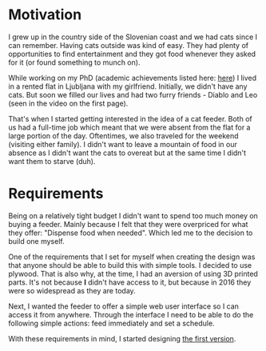 # Motivation

I grew up in the country side of the Slovenian coast and we had cats since I can remember. Having cats outside was kind of easy. They had plenty of opportunities to find entertainment and they got food whenever they asked for it (or found something to munch on).

While working on my PhD (academic achievements listed here: [here](https://scholar.google.si/citations?user=WhVMGjwAAAAJ&hl=en)) I lived in a rented flat in Ljubljana with my girlfriend. Initially, we didn't have any cats. But soon we filled our lives and had two furry friends - Diablo and Leo (seen in the video on the first page).

That's when I started getting interested in the idea of a cat feeder. Both of us had a full-time job which meant that we were absent from the flat for a large portion of the day. Oftentimes, we also traveled for the weekend (visiting either family). I didn't want to leave a mountain of food in our absence as I didn't want the cats to overeat but at the same time I didn't want them to starve (duh).

# Requirements

Being on a relatively tight budget I didn't want to spend too much money on buying a feeder. Mainly because I felt that they were overpriced for what they offer: "Dispense food when needed". Which led me to the decision to build one myself.

One of the requirements that I set for myself when creating the design was that anyone should be able to build this with simple tools. I decided to use plywood. That is also why, at the time, I had an aversion of using 3D printed parts. It's not because **I** didn't have access to it, but because in 2016 they were so widespread as they are today.

Next, I wanted the feeder to offer a simple web user interface so I can access it from anywhere. Through the interface I need to be able to do the following simple actions: feed immediately and set a schedule.

With these requirements in mind, I started designing [the first version](first_version.md).